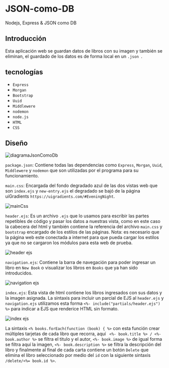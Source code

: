 # JSON-como-DB

Nodejs, Express &amp; JSON como DB

## Introducción 

Esta aplicación web se guardan datos de libros con su imagen y también se eliminan, el guardado de los datos es de forma local en un `.json `. 

## tecnologías

* `Express`
* `Morgan`
* `Bootstrap`
* `Uuid`
* `Middlewere`
* `nodemon`
* `node.js`
* `HTML`
* `CSS`

## Diseño

![diagramaJsonComoDb](https://user-images.githubusercontent.com/99068430/172725458-62f3c592-d181-4627-854d-a73e6744e146.png)


`package.json`: Contiene todas las dependencias como `Express`, `Morgan`, `Uuid`, `Middlewere` y `nodemon` que son utilizadas por el programa para su funcionamiento.

`main.css`: Encargada del fondo degradado azul de las dos vistas web que son `index.ejs` y `new-entry.ejs` el degradado se bajó de la página uiGradients `https://uigradients.com/#EveningNight`.

![mainCss](https://user-images.githubusercontent.com/99068430/173169317-99f21988-84f9-4deb-9738-a77d7ae77d3f.png)

`header.ejs`: Es un archivo `.ejs` que lo usamos para escribir las partes repetibles de código y pasar los datos a nuestras vista, como en este caso la cabecera del html y también contiene la referencia del archivo `main.css`  y `bootstrap` encargado de los estilos de las páginas.
Nota: es necesario que la página web este conectada a internet para que pueda cargar los estilos ya que no se cargaron los módulos para esta web de prueba.

![header ejs](https://user-images.githubusercontent.com/99068430/173169980-d96cd460-51d4-49f9-932a-bd6e1eb0549a.png)

`navigation.ejs`: Contiene la barra de navegación para poder ingresar un libro en `New Book` o visualizar los libros en `Books` que ya han sido introducidos.

![navigation ejs](https://user-images.githubusercontent.com/99068430/173170131-3a5fed30-39d0-4991-9dbd-c9f6ad98854c.png)

`index.ejs`: Esta vista de html contiene los libros ingresados con sus datos y la imagen asignada. La sintaxis para incluir un parcial de EJS al  `header.ejs` y `navigation.ejs` utilizamos esta forma `<%- include("partials/header.ejs") %>` para indicar a EJS que renderice HTML sin formato.

![index ejs](https://user-images.githubusercontent.com/99068430/173170581-a87959f9-91d5-4374-b804-5666b122de5e.png)

La sintaxis `<% books.forEach(function (book) { %>` con esta función crear múltiples tarjetas de cada libro que recorra, aquí ` <%- book.title %> / <%- book.author %>` se filtra el titulo y el autor, `<%- book.image %>` de igual forma se filtra aquí la imagen, `<%- book.description %>` se filtra la descripción del libro y finalmente al final de cada carta contiene un botón `Delete` que elimina el libro seleccionado por medio del `id` con la siguiente sintaxis `/delete/<%= book.id %>`.
